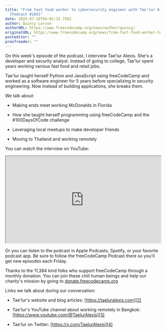 ```yaml
---
title: "From fast food worker to cybersecurity engineer with Tae'lur Alexis
  [Podcast #169]"
date: 2025-07-16T04:02:32.756Z
author: Quincy Larson
authorURL: https://www.freecodecamp.org/news/author/quincy/
originalURL: https://www.freecodecamp.org/news/from-fast-food-worker-to-cybersecurity-engineer-with-taelur-alexis-podcast-169/
posteditor: ""
proofreader: ""
---
```


On this week's episode of the podcast, I interview Tae'lur Alexis. She's a developer and security analyst. Instead of going to college, Tae'lur spent years working various fast food and retail jobs.

<!-- more -->

Tae'lur taught herself Python and JavaScript using freeCodeCamp and worked as a software engineer for 5 years before specializing in security engineering. Now instead of building applications, she breaks them.

We talk about:

-   Making ends meet working McDonalds in Florida
    
-   How she taught herself programming using freeCodeCamp and the #100DaysOfCode challenge
    
-   Leveraging local meetups to make developer friends
    
-   Moving to Thailand and working remotely
    

You can watch the interview on YouTube:

<iframe width="560" height="315" src="https://www.youtube.com/embed/LrPhWAGYhlI" style="aspect-ratio: 16 / 9; width: 100%; height: auto;" title="YouTube video player" allow="accelerometer; autoplay; clipboard-write; encrypted-media; gyroscope; picture-in-picture; web-share" referrerpolicy="strict-origin-when-cross-origin" allowfullscreen="" loading="lazy"></iframe>

Or you can listen to the podcast in Apple Podcasts, Spotify, or your favorite podcast app. Be sure to follow the freeCodeCamp Podcast there so you'll get new episodes each Friday.

Thanks to the 11,384 kind folks who support freeCodeCamp through a monthly donation. You can join these chill human beings and help our charity's mission by going to [donate.freecodecamp.org][1]

Links we talk about during our conversation:

-   Tae'lur's website and blog articles: [https://taeluralexis.com][2]
    
-   Tae'lur's YouTube channel about working remotely in Bangkok: [https://www.youtube.com/@TaelurAlexis][3]
    
-   Tae'lur on Twitter: [https://x.com/TaelurAlexis][4]
    

[1]: http://donate.freecodecamp.org
[2]: https://taeluralexis.com
[3]: https://www.youtube.com/@TaelurAlexis
[4]: https://x.com/TaelurAlexis